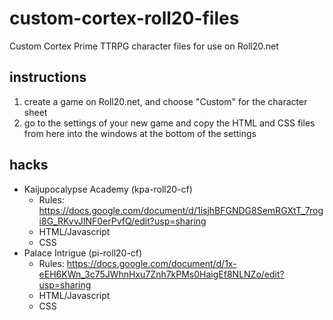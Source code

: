 # custom-cortex-roll20-files
Custom Cortex Prime TTRPG character files for use on Roll20.net

## instructions
1. create a game on Roll20.net, and choose "Custom" for the character sheet
2. go to the settings of your new game and copy the HTML and CSS files from here into the windows at the bottom of the settings

## hacks
- Kaijupocalypse Academy (kpa-roll20-cf)
  - Rules: https://docs.google.com/document/d/1isjhBFGNDG8SemRGXtT_7rogi8G_RKvvJINF0erPvfQ/edit?usp=sharing
  - HTML/Javascript
  - CSS
- Palace Intrigue (pi-roll20-cf)
  - Rules: https://docs.google.com/document/d/1x-eEH6KWn_3c75JWhnHxu7Znh7kPMs0HaigEf8NLNZo/edit?usp=sharing
  - HTML/Javascript
  - CSS
